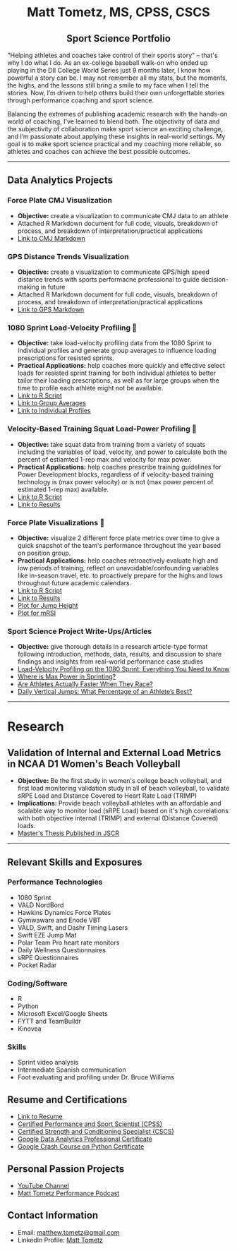<h1 align="center">Matt Tometz, MS, CPSS, CSCS</h1>
<h2 align="center">Sport Science Portfolio</h2>

"Helping athletes and coaches take control of their sports story" – that's why I do what I do. As an ex-college baseball walk-on who ended up playing in the DII College World Series just 9 months later, I know how powerful a story can be. I may not remember all my stats, but the moments, the highs, and the lessons still bring a smile to my face when I tell the stories. Now, I’m driven to help others build their own unforgettable stories through performance coaching and sport science.

Balancing the extremes of publishing academic research with the hands-on world of coaching, I've learned to blend both. The objectivity of data and the subjectivity of collaboration make sport science an exciting challenge, and I’m passionate about applying these insights in real-world settings. My goal is to make sport science practical and my coaching more reliable, so athletes and coaches can achieve the best possible outcomes.

---

## Data Analytics Projects

### Force Plate CMJ Visualization
- **Objective:** create a visualization to communicate CMJ data to an athlete
- Attached R Markdown document for full code, visuals, breakdown of process, and breakdown of interpretation/practical applications
- [Link to CMJ Markdown](CMJ_Markdown.html)

### GPS Distance Trends Visualization
- **Objective:** create a visualization to communicate GPS/high speed distance trends with sports performacne professional to guide decision-making in future
- Attached R Markdown document for full code, visuals, breakdown of process, and breakdown of interpretation/practical applications
- [Link to GPS Markdown](GPS_Markdown.Rmd)

### 1080 Sprint Load-Velocity Profiling 👟
- **Objective:** take load-velocity profiling data from the 1080 Sprint to individual profiles and generate group averages to influence loading prescriptions for resisted sprints.
- **Practical Applications:** help coaches more quickly and effective select loads for resisted sprint training for both individual athletes to better tailor their loading prescriptions, as well as for large groups when the time to profile each athlete might not be available.
- [Link to R Script](LVP_1080_r_script.R)
- [Link to Group Averages](LVP_group_averages.csv)
- [Link to Individual Profiles](LVP_condensed_profiles.csv)

### Velocity-Based Training Squat Load-Power Profiling 💪
- **Objective:** take squat data from training from a variety of squats including the variables of load, velocity, and power to calculate both the percent of estiamted 1-rep max and velocity for max power.
- **Practical Applications:** help coaches prescribe training guidelines for Power Development blocks, regardless of if velocity-based training technology is (max power velocity) or is not (max power percent of estimated 1-rep max) available.
- [Link to R Script](https://github.com/matttometz/Matt-Tometz-Sport-Science-Portfolio/blob/main/Squat_Power_R_Script.R)
- [Link to Results](https://github.com/matttometz/Matt-Tometz-Sport-Science-Portfolio/blob/main/Squat_Power_Results.csv)
    
### Force Plate Visualizations 🐰
- **Objective:** visualize 2 different force plate metrics over time to give a quick snapshot of the team's performance throughout the year based on position group.
- **Practical Applications:** help coaches retroactively evaluate high and low periods of training, reflect on unavoidable/confounding variables like in-season travel, etc. to proactively prepare for the highs and lows throughout future academic calendars.
- [Link to R Script](https://github.com/matttometz/Matt-Tometz-Sport-Science-Portfolio/blob/main/Force_Plate_Viz_R_Script.R)
- [Link to Results](https://github.com/matttometz/Matt-Tometz-Sport-Science-Portfolio/blob/main/Force_Plate_Results_Table.csv)
- [Plot for Jump Height](https://github.com/matttometz/Matt-Tometz-Sport-Science-Portfolio/blob/main/Jump_Height_Plot.png)
- [Plot for mRSI](https://github.com/matttometz/Matt-Tometz-Sport-Science-Portfolio/blob/main/mRSI_Plot.png)

### Sport Science Project Write-Ups/Articles
- **Objective:** give thorough details in a research article-type format following introduction, methods, data, results, and discussion to share findings and insights from real-world performance case studies
- [Load-Velocity Profiling on the 1080 Sprint: Everything You Need to Know](https://simplifaster.com/articles/load-velocity-profiling-1800-sprint/)
- [Where is Max Power in Sprinting?](https://simplifaster.com/articles/where-is-max-power-in-sprinting/)
- [Are Athletes Actually Faster When They Race?](https://simplifaster.com/articles/are-athletes-faster-when-racing/)
- [Daily Vertical Jumps: What Percentage of an Athlete’s Best?](https://simplifaster.com/articles/daily-vertical-jumps-percentage-readiness/)

---

# Research
## Validation of Internal and External Load Metrics in NCAA D1 Women's Beach Volleyball
- **Objective:** Be the first study in women's college beach volleyball, and first load monitoring validation study in all of beach volleyball, to validate sRPE Load and Distance Covered to Heart Rate Load (TRIMP)
- **Implications:** Provide beach volleyball athletes with an affordable and scalable way to monitor load (sRPE Load) based on it's high correlations with both objective internal (TRIMP) and external (Distance Covered) loads.
- [Master's Thesis Published in JSCR](https://github.com/matttometz/Matt-Tometz-Sport-Science-Portfolio/blob/main/Matt_Tometz_Thesis_JSCR.pdf)

---

## Relevant Skills and Exposures
### Performance Technologies
- 1080 Sprint
- VALD NordBord
- Hawkins Dynamics Force Plates
- Gymwaware and Enode VBT
- VALD, Swift, and Dashr Timing Lasers
- Swift EZE Jump Mat
- Polar Team Pro heart rate monitors
- Daily Wellness Questionnaires
- sRPE Questionnaires
- Pocket Radar

### Coding/Software
- R
- Python
- Microsoft Excel/Google Sheets
- FYTT and TeamBuildr
- Kinovea

### Skills
- Sprint video analysis
- Intermediate Spanish communication
- Foot evaluating and profiling under Dr. Bruce Williams

## Resume and Certifications
- [Link to Resume](https://github.com/matttometz/Matt-Tometz-Sport-Science-Portfolio/blob/main/Matt_Tometz_Resume.pdf)
- [Certified Performance and Sport Scientist (CPSS)](https://github.com/matttometz/Matt-Tometz-Sport-Science-Portfolio/blob/main/Matt_Tometz_NSCA_ID.pdf)
- [Certified Strength and Conditioning Specialist (CSCS)](https://github.com/matttometz/Matt-Tometz-Sport-Science-Portfolio/blob/main/Matt_Tometz_NSCA_ID.pdf)
- [Google Data Analytics Professional Certificate](https://github.com/matttometz/Matt-Tometz-Sport-Science-Portfolio/blob/main/Matt_Tometz_Google_Data_Analytics_Certificate.pdf)
- [Google Crash Course on Python Certificate](https://github.com/matttometz/Matt-Tometz-Sport-Science-Portfolio/blob/main/Crash_Course_on_Python_Cert.pdf)

## Personal Passion Projects
- [YouTube Channel](https://www.youtube.com/matttometz)
- [Matt Tometz Performance Podcast](https://podcasters.spotify.com/pod/show/matttometz)

## Contact Information
- Email: [matthew.tometz@gmail.com](matthew.tometz@gmail.com)
- LinkedIn Profile: [Matt Tometz](https://www.linkedin.com/in/matttometz)

